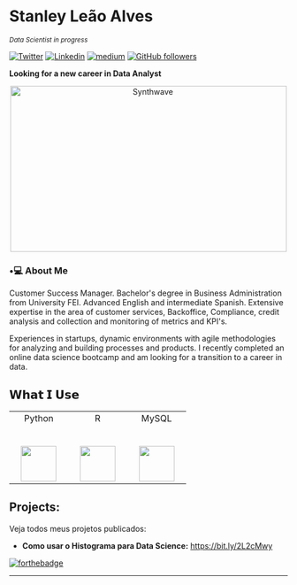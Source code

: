 # Stanley Leão Alves
<sub>*Data Scientist in progress* </sub>

[![Twitter](https://img.shields.io/badge/-Twitter-222222?style=flat-square&logo=twitter&logoColor=white&link=https://twitter.com/Stanleynista)](https://twitter.com/Stanleynista)
[![Linkedin](https://img.shields.io/badge/-LinkedIn-222222?style=flat-square&logo=Linkedin&logoColor=white&link=https://www.linkedin.com/in/stanley-leao-alves/)](https://www.linkedin.com/in/stanley-leao-alves/)
[![medium](https://aleen42.github.io/badges/src/medium.svg)](https://medium.com/@falecomstanley)
[![GitHub followers](https://img.shields.io/github/followers/EngincanV.svg?style=social&label=Follow&maxAge=2592000)](https://github.com/Stanleynista?tab=followers)


****Looking for a new career in Data Analyst****

<p align="center"><img src="https://thumbs.gfycat.com/GoodnaturedFondGaur-size_restricted.gif" alt="Synthwave" height="300" width="500"></p>


<h3>•💻 About Me </h3>

Customer Success Manager. Bachelor's degree in Business Administration from University FEI. Advanced English and intermediate Spanish. Extensive expertise in the area of customer services, Backoffice, Compliance, credit analysis and collection and monitoring of metrics and KPI's. 

Experiences in startups, dynamic environments  with agile methodologies for analyzing and building processes and products.
I recently completed an online data science bootcamp and am looking for a transition to a career in data.



## 𝗪𝗵𝗮𝘁 𝗜 𝗨𝘀𝗲

<table>
  <tbody>
    <tr valign="top">
      <td width="25%" align="center">
        <span>Python</span><br><br><br>
        <img height="64px" src="https://cdn.svgporn.com/logos/python.svg">
      </td>
      <td width="25%" align="center">
        <span>R</span><br><br><br>
        <img height="64px" src="https://cdn.svgporn.com/logos/r-lang.svg">
      </td>
      <td width="25%" align="center">
        <span>MySQL</span><br><br><br>
        <img height="64px" src="https://cdn.svgporn.com/logos/mysql.svg">
      </td>
    </tr>
  </tbody>
</table>

## Projects:
Veja todos meus projetos publicados:

* **Como usar o Histograma para Data Science:** https://bit.ly/2L2cMwy


[![forthebadge](https://forthebadge.com/images/badges/built-with-love.svg)](https://forthebadge.com)

---

